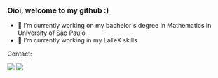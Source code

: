 ### Oioi, welcome to my github :)

- 🔭 I’m currently working on my bachelor's degree in Mathematics in University of São Paulo
- 🌱 I’m currently working in my LaTeX skills

Contact: 
  <div><a href = "mailto:anaclaudiarod@usp.br"><img src="https://img.shields.io/badge/Gmail-D14836?style=for-the-badge&logo=gmail&logoColor=white" target="_blank"></a>
  <a href="https://instagram.com/anaclaudrs" target="_blank"><img src="https://img.shields.io/badge/-Instagram-%23E4405F?style=for-the-badge&logo=instagram&logoColor=white" target="_blank"></a>

</div>

